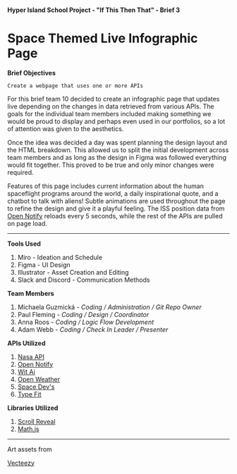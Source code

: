#### Hyper Island School Project - "If This Then That" - Brief 3
# Space Themed Live Infographic Page

**Brief Objectives**
```
Create a webpage that uses one or more APIs
```

For this brief team 10 decided to create an infographic page that updates live depending on the changes in data retrieved from various APIs. The goals for the individual team members included making something we would be proud to display and perhaps even used in our portfolios, so a lot of attention was given to the aesthetics.

Once the idea was decided a day was spent planning the design layout and the HTML breakdown. This allowed us to split the initial development across team members and as long as the design in Figma was followed everything would fit together. This proved to be true and only minor changes were required. 

Features of this page includes current information about the human spaceflight programs around the world, a daily inspirational quote, and a chatbot to talk with aliens! Subtle animations are used throughout the page to refine the design and give it a playful feeling. The ISS position data from [Open Notify](open-notify.org) reloads every 5 seconds, while the rest of the APIs are pulled on page load. 

---
**Tools Used**
1. Miro - Ideation and Schedule
2. Figma - UI Design
3. Illustrator - Asset Creation and Editing
4. Slack and Discord - Communication Methods
   
**Team Members**
1. Michaela Guzmická - *Coding / Administration / Git Repo Owner*
2. Paul Fleming - *Coding / Design / Coordinator*
3. Anna Roos - *Coding / Logic Flow Development*
4. Adam Webb - *Coding / Check In Leader / Presenter*

**APIs Utilized**
1. [Nasa API](api.nasa.gov)
2. [Open Notify](open-notify.org)
3. [Wit Ai](wit.ai)
4. [Open Weather](openweathermap.org/api)
5. [Space Dev's](ll.thespacedevs.com)
6. [Type Fit](type.fit/api/quotes)

**Libraries Utilized**
1. [Scroll Reveal](https://scrollrevealjs.org/)
2. [Math.js](https://mathjs.org/)
---
Art assets from

[Vecteezy](https://www.vecteezy.com/)

